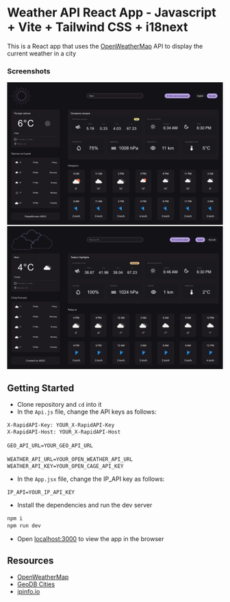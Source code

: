 # Weather API React App - Javascript + Vite + Tailwind CSS + i18next

This is a React app that uses the [OpenWeatherMap](https://openweathermap.org/api) API to display the current weather in a city

### Screenshots
<img src='weatherApp_1.png' alt='screenshot' width='1000'>

<img src='weatherApp_2.png' alt='screenshot' width='1000'>

## Getting Started

- Clone repository and `cd` into it
- In the `Api.js` file, change the API keys as follows:

```text
X-RapidAPI-Key: YOUR_X-RapidAPI-Key
X-RapidAPI-Host: YOUR_X-RapidAPI-Host

GEO_API_URL=YOUR_GEO_API_URL

WEATHER_API_URL=YOUR_OPEN_WEATHER_API_URL
WEATHER_API_KEY=YOUR_OPEN_CAGE_API_KEY
```
- In the `App.jsx` file, change the IP_API key as follows:

```text
IP_API=YOUR_IP_API_KEY
```

- Install the dependencies and run the dev server

```bash
npm i
npm run dev
```

- Open [localhost:3000](http://localhost:3000) to view the app in the browser

## Resources

- [OpenWeatherMap](https://openweathermap.org/api)
- [GeoDB Cities](http://geodb-cities-api.wirefreethought.com/)
- [ipinfo.io](https://ipinfo.io/)
